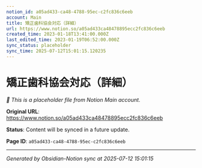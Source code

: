 ```yaml
---
notion_id: a05ad433-ca48-4788-95ec-c2fc836c6eeb
account: Main
title: 矯正歯科協会対応（詳細）
url: https://www.notion.so/a05ad433ca48478895ecc2fc836c6eeb
created_time: 2023-01-18T13:41:00.000Z
last_edited_time: 2023-01-19T06:52:00.000Z
sync_status: placeholder
sync_time: 2025-07-12T15:01:15.120235
---
```


# 矯正歯科協会対応（詳細）

*🔄 This is a placeholder file from Notion Main account.*

**Original URL**: https://www.notion.so/a05ad433ca48478895ecc2fc836c6eeb

**Status**: Content will be synced in a future update.

**Page ID**: `a05ad433-ca48-4788-95ec-c2fc836c6eeb`

---

*Generated by Obsidian-Notion sync at 2025-07-12 15:01:15*
